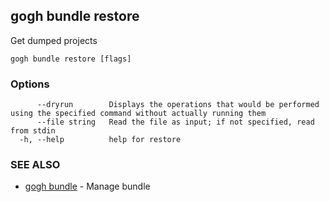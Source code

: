 ## gogh bundle restore

Get dumped projects

```
gogh bundle restore [flags]
```

### Options

```
      --dryrun        Displays the operations that would be performed using the specified command without actually running them
      --file string   Read the file as input; if not specified, read from stdin
  -h, --help          help for restore
```

### SEE ALSO

* [gogh bundle](gogh_bundle.md)	 - Manage bundle

